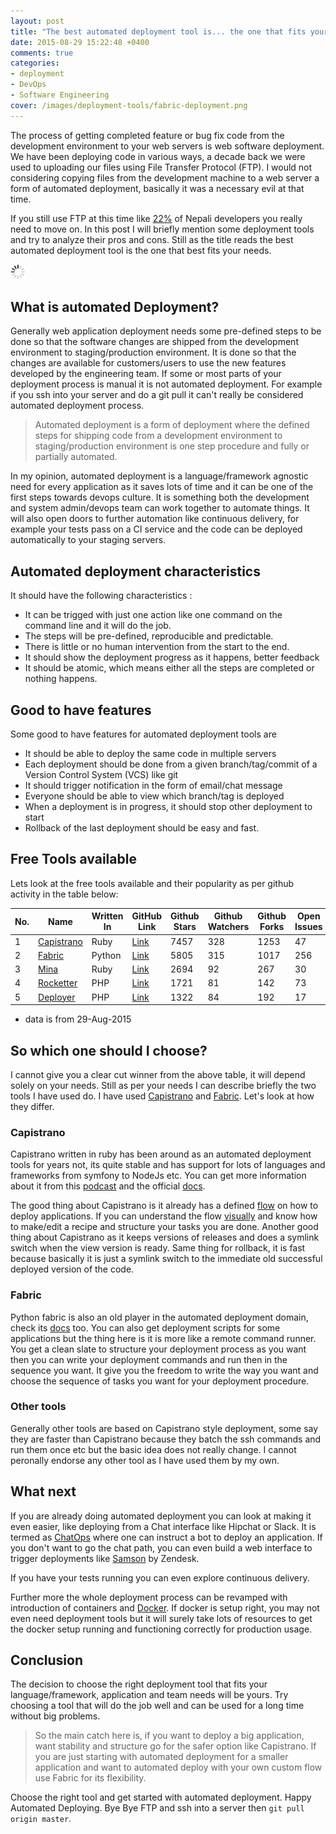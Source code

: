 ```yaml
---
layout: post
title: "The best automated deployment tool is... the one that fits your needs"
date: 2015-08-29 15:22:48 +0400
comments: true
categories:
- deployment
- DevOps
- Software Engineering
cover: /images/deployment-tools/fabric-deployment.png
---
```


The process of getting completed feature or bug fix code from the development environment to
your web servers is web software deployment. We have been deploying code in various ways, a
decade back we were used to uploading our files using File Transfer Protocol (FTP). I would
not considering copying files from the development machine to a web server a form of automated
deployment, basically it was a necessary evil at that time.

If you still use FTP at this time like [22%](http://bit.ly/sw-eng-np-pt3) of Nepali developers you really need to move on. In this post I will briefly mention some deployment tools and try to analyze their pros and cons. Still as the title reads the best automated deployment tool is the one that best fits your needs.

<img class="center" src="/images/generic/loading.gif" data-echo="/images/deployment-tools/fabric-deployment.png" title="Automated Deployment demo" alt="Automated Deployment demo">
<!-- more -->

## What is automated Deployment?

Generally web application deployment needs some pre-defined steps to be done so that the software
changes are shipped from the development environment to staging/production environment. It is done
so that the changes are available for customers/users to use the new features developed by the
engineering team. If some or most parts of your deployment process is manual it is not automated
deployment. For example if you ssh into your server and do a git pull it can't really be considered
automated deployment process.

>Automated deployment is a form of deployment where the defined steps for shipping code from a
development environment to staging/production environment is one step procedure and fully or partially
automated.

In my opinion, automated deployment is a language/framework agnostic need for every application as it
saves lots of time and it can be one of the first steps towards devops culture. It is something both
the development and system admin/devops team can work together to automate things. It will also open
doors to further automation like continuous delivery, for example your tests pass on a CI service and
the code can be deployed automatically to your staging servers.

## Automated deployment characteristics

It should have the following characteristics :

* It can be trigged with just one action like one command on the command line and it will do the job.
* The steps will be pre-defined, reproducible and predictable.
* There is little or no human intervention from the start to the end.
* It should show the deployment progress as it happens, better feedback
* It should be atomic, which means either all the steps are completed or nothing happens.

## Good to have features

Some good to have features for automated deployment tools are

* It should be able to deploy the same code in multiple servers
* Each deployment should be done from a given branch/tag/commit of a Version Control System (VCS) like git
* It should trigger notification in the form of email/chat message
* Everyone should be able to view which branch/tag is deployed
* When a deployment is in progress, it should stop other deployment to start
* Rollback of the last deployment should be easy and fast.

## Free Tools available

Lets look at the free tools available and their popularity as per github activity
in the table below:

| No. | Name       | Written In | GitHub Link | Github Stars | Github Watchers | Github Forks | Open Issues | Open PRs |
|-----|------------|------------|-------------|--------------|-----------------|--------------|-------------|----------|
| 1   | [Capistrano](http://capistranorb.com/) | Ruby       | [Link](https://github.com/capistrano/capistrano)        | 7457         | 328             | 1253         | 47          | 3        |
| 2   | [Fabric](http://www.fabfile.org/)     | Python     | [Link](https://github.com/fabric/fabric)        | 5805         | 315             | 1017         | 256         | 124      |
| 3   | [Mina](http://mina-deploy.github.io/mina/)       | Ruby       | [Link](https://github.com/mina-deploy/mina)        | 2694         | 92              | 267          | 30          | 10       |
| 4   | [Rocketter](http://rocketeer.autopergamene.eu/)  | PHP        | [Link](https://github.com/rocketeers/rocketeer)        | 1721         | 81              | 142          | 73          | 5        |
| 5   | [Deployer](http://deployer.org/)   | PHP        | [Link](https://github.com/deployphp/deployer)        | 1322         | 84              | 192          | 17          | 5        |

* data is from 29-Aug-2015

## So which one should I choose?

I cannot give you a clear cut winner from the above table, it will depend solely on your needs.
Still as per your needs I can describe briefly the two tools I have used do. I have used [Capistrano](http://capistranorb.com/) and [Fabric](http://www.fabfile.org/). Let's look at how
they differ.

### Capistrano

Capistrano written in ruby has been around as an automated deployment tools for years not, its quite stable and has support for lots of languages and frameworks from symfony to NodeJs etc. You can get more
information about it from this [podcast](https://changelog.com/110/) and the official [docs](https://github.com/capistrano/capistrano/blob/master/README.md).

The good thing about Capistrano is it already has a defined [flow](http://capistranorb.com/documentation/getting-started/flow/) on how to deploy applications.
If you can understand the flow [visually](https://raw.githubusercontent.com/mpasternacki/capistrano-documentation-support-files/master/default-execution-path/Capistrano%20Execution%20Path.jpg) and know how to make/edit a recipe and
structure your tasks you are done. Another good thing about Capistrano as it keeps versions of releases
and does a symlink switch when the view version is ready. Same thing for rollback, it is fast because
basically it is just a symlink switch to the immediate old successful deployed version of the code.

### Fabric

Python fabric is also an old player in the automated deployment domain, check its [docs](http://docs.fabfile.org/en/1.10/) too. You can also get deployment
scripts for some applications but the thing here is it is more like a remote command runner. You
get a clean slate to structure your deployment process as you want then you can write your
deployment commands and run then in the sequence you want. It give you the freedom to write the way
you want and choose the sequence of tasks you want for your deployment procedure.

### Other tools

Generally other tools are based on Capistrano style deployment, some say they are faster than Capistrano
because they batch the ssh commands and run them once etc but the basic idea does not really change. I
cannot peronally endorse any other tool as I have used them by my own.

## What next

If you are already doing automated deployment you can look at making it even easier, like deploying
from a Chat interface like Hipchat or Slack. It is termed as [ChatOps](http://blog.flowdock.com/2014/11/11/chatops-devops-with-hubot/) where one can instruct a
bot to deploy an application. If you don't want to go the chat path, you can even build a web interface
to trigger deployments like [Samson](https://developer.zendesk.com/blog/introducing-samson-a-web-interface-for-deployments) by Zendesk.

If you have your tests running you can even explore continuous delivery.

Further more the whole deployment process can be revamped with introduction of containers and
[Docker](https://www.docker.com/). If docker is setup right, you may not even need deployment tools but
it will surely take lots of resources to get the docker setup running and functioning correctly for
production usage.

## Conclusion

The decision to choose the right deployment tool that fits your language/framework, application and team
needs will be yours. Try choosing a tool that will do the job well and can be used for a long time without
big problems.

> So the main catch here is, if you want to deploy a big application, want stability and structure go
for the safer option like Capistrano. If you are just starting with automated deployment for a smaller
application and want to automated deploy with your own custom flow use Fabric for its flexibility.

Choose the right tool and get started with automated deployment. Happy Automated Deploying. Bye Bye FTP and ssh into a server then `git pull origin master`.
